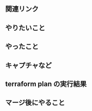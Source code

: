 ## 関連リンク

<!--
```
- JIRA の URL
- StackOverflow や Qiita の URL
- https://smarthr.atlassian.net/browse/SHRC-XXX
```
-->

## やりたいこと

<!--
```
{{誰}}の{{課題の内容}}という課題を解決したい
```
-->


## やったこと

<!--
```
（例）
- route53のrecordを追加した
```
-->

## キャプチャなど

<!--
```
- Route53のCNAMEの設定をする際などは、その情報のキャプチャを貼ってください
```
-->


## terraform plan の実行結果

<!--
```
-> % bash terraform.sh plan

```
-->

## マージ後にやること

<!--
- terraform を適用する必要がある場合のみ

```
- `bash terraform.sh plan`
- `terraform apply`
```
-->

